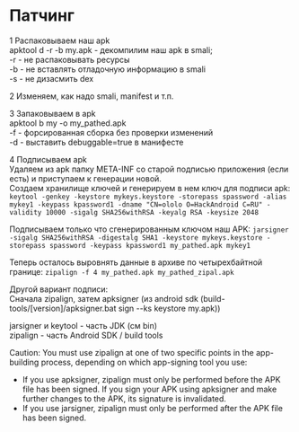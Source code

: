 # Патчинг

1 Распаковываем наш apk  
apktool d -r -b my.apk - декомпилим наш apk в smali;  
 -r - не распаковывать ресурсы  
 -b - не вставлять отладочную информацию в smali  
 -s - не дизасмить dex

2 Изменяем, как надо smali, manifest и т.п.

3 Запаковываем в apk  
apktool b my -o my\_pathed.apk  
 -f - форсированная сборка без проверки изменений  
-d - выставить debuggable=true в манифесте

4 Подписываем apk  
Удаляем из apk папку META-INF со старой подписью приложения \(если есть\) и приступаем к генерации новой.  
Создаем хранилище ключей и генерируем в нем ключ для подписи apk: `keytool -genkey -keystore mykeys.keystore -storepass spassword -alias mykey1 -keypass kpassword1 -dname "CN=ololo O=HackAndroid C=RU" -validity 10000 -sigalg SHA256withRSA -keyalg RSA -keysize 2048`

Подписываем только что сгенерированным ключом наш APK: `jarsigner -sigalg SHA256withRSA -digestalg SHA1 -keystore mykeys.keystore -storepass spassword -keypass kpassword1 my_pathed.apk mykey1`

Теперь осталось выровнять данные в архиве по четырехбайтной границе: `zipalign -f 4 my_pathed.apk my_pathed_zipal.apk`

Другой вариант подписи:  
Сначала zipalign, затем apksigner \(из android sdk \(build-tools/\[version\]/apksigner.bat sign --ks keystore my.apk\)\)

jarsigner и keytool - часть JDK \(см bin\)  
zipalign - часть Android SDK / build tools

Caution: You must use zipalign at one of two specific points in the app-building process, depending on which app-signing tool you use:  
 - If you use apksigner, zipalign must only be performed before the APK file has been signed. If you sign your APK using apksigner and make further changes to the APK, its signature is invalidated.  
 - If you use jarsigner, zipalign must only be performed after the APK file has been signed.

